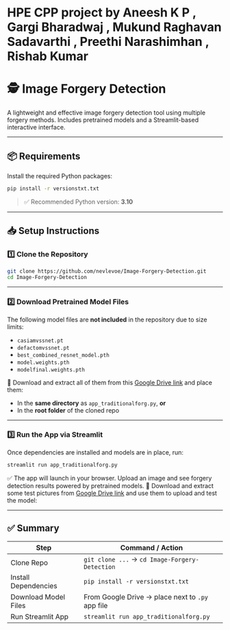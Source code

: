 # HPE CPP project by Aneesh K P , Gargi Bharadwaj , Mukund Raghavan Sadavarthi , Preethi Narashimhan , Rishab Kumar
# 🕵️ Image Forgery Detection

A lightweight and effective image forgery detection tool using multiple forgery methods. Includes pretrained models and a Streamlit-based interactive interface.

---

## 📦 Requirements

Install the required Python packages:

```bash
pip install -r versionstxt.txt
```

> ✅ Recommended Python version: **3.10**

---

## 📥 Setup Instructions

### 1️⃣ Clone the Repository

```bash
git clone https://github.com/nevlevoe/Image-Forgery-Detection.git
cd Image-Forgery-Detection
```

---

### 2️⃣ Download Pretrained Model Files

The following model files are **not included** in the repository due to size limits:

- `casiamvssnet.pt`
- `defactomvssnet.pt`
- `best_combined_resnet_model.pth`
- `model.weights.pth`
- `modelfinal.weights.pth`

📂 Download and extract all of them from this [Google Drive link](https://drive.google.com/file/d/1CygKYYN82a3kPRgSQVfmmNoE_Kwh9QtI/view?usp=sharing) and place them:

- In the **same directory** as `app_traditionalforg.py`, **or**
- In the **root folder** of the cloned repo

---

### 3️⃣ Run the App via Streamlit

Once dependencies are installed and models are in place, run:

```bash
streamlit run app_traditionalforg.py
```

✅ The app will launch in your browser. Upload an image and see forgery detection results powered by pretrained models.
📂 Download and extract some test pictures from [Google Drive link](https://drive.google.com/file/d/1_kVoFBsQS2n6Di6FIdVxmiF8vt-sDFcW/view?usp=sharing) and use them to upload and test the model:

---

## ✅ Summary

| Step                      | Command / Action                                     |
|---------------------------|------------------------------------------------------|
| Clone Repo                | `git clone ...` → `cd Image-Forgery-Detection`       |
| Install Dependencies      | `pip install -r versionstxt.txt`                    |
| Download Model Files      | From Google Drive → place next to `.py` app file     |
| Run Streamlit App         | `streamlit run app_traditionalforg.py`              |


